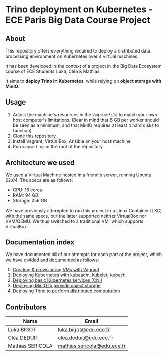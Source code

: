 # Trino deployment on Kubernetes - ECE Paris Big Data Course Project

## About

This repository offers everything required to deploy a distributed data processing environment on Kubernetes over 4 virtual machines.

It has been developed in the context of a project in the Big Data Ecosystem course of ECE Students Luka, Cléa & Mathias.

It aims to **deploy Trino in Kubernetes**, while relying on **object storage with MinIO**.

## Usage

1. Adjust the machine's resources in the `Vagrantfile` to match your own host computer's limitations. (Bear in mind that 6 GB per worker should be seen as a minimum, and that MinIO requires at least 4 hard disks to function)
2. Clone this repository
3. Install Vagrant, VirtualBox, Ansible on your host machine
4. Run `vagrant up` in the root of the repository

## Architecture we used

We used a Virtual Machine hosted in a friend's server, running Ubuntu 22.04. The specs are as follows:

- CPU: 16 cores
- RAM: 94 GB
- Storage: 256 GB

We have previously attempted to run this project in a Linux Container (LXC) with the same specs, but the latter supported neither VirtualBox nor KVM/QEMU. We thus switched to a traditional VM, which supports VirtualBox.

## Documentation index

We have documented all of our attempts for each part of the project, which we have divided and documented as follows:

0. [Creating & provisioning VMs with Vagrant](./docs/0-vms.md)
1. [Deploying Kubernetes with kubeadm, kubelet, kubectl](./docs/1-deploying-kubernetes.md)
2. [Deploying basic Kubernetes services (CNI)](./docs/2-basic-kubernetes-services.md)
3. [Deploying MinIO to provide object storage](./docs/3-minio-object-storage.md)
4. [Deploying Trino to perform distributed computation](./docs/4-trino-processing.md)

## Contributors

| Name              | Email                       |
| ---------------- | --------------------------- |
| Luka BIGOT       | luka.bigot@edu.ece.fr       |
| Cléa DEDUIT      | clea.deduit@edu.ece.fr      |
| Mathias SERICOLA | mathias.sericola@edu.ece.fr |
